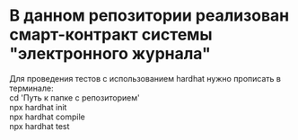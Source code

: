 # В данном репозитории реализован смарт-контракт системы "электронного журнала"
Для проведения тестов с использованием hardhat нужно прописать в терминале: \
cd 'Путь к папке с репозиторием' \
npx hardhat init \
npx hardhat compile \
npx hardhat test
